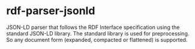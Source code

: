 # rdf-parser-jsonld

JSON-LD parser that follows the RDF Interface specification using the standard JSON-LD library.
The standard library is used for preprocessing. So any document form (expanded, compacted or flattened) is supported.